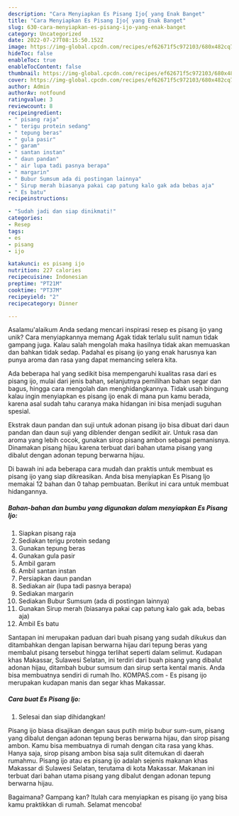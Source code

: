 ```yaml
---
description: "Cara Menyiapkan Es Pisang Ijo{ yang Enak Banget"
title: "Cara Menyiapkan Es Pisang Ijo{ yang Enak Banget"
slug: 630-cara-menyiapkan-es-pisang-ijo-yang-enak-banget
category: Uncategorized
date: 2022-07-27T08:15:50.152Z
image: https://img-global.cpcdn.com/recipes/ef62671f5c972103/680x482cq70/es-pisang-ijo-foto-resep-utama.jpg
hideToc: false
enableToc: true
enableTocContent: false
thumbnail: https://img-global.cpcdn.com/recipes/ef62671f5c972103/680x482cq70/es-pisang-ijo-foto-resep-utama.jpg
cover: https://img-global.cpcdn.com/recipes/ef62671f5c972103/680x482cq70/es-pisang-ijo-foto-resep-utama.jpg
author: Admin
authorAv: notfound
ratingvalue: 3
reviewcount: 8
recipeingredient:
- " pisang raja"
- " terigu protein sedang"
- " tepung beras"
- " gula pasir"
- " garam"
- " santan instan"
- " daun pandan"
- " air lupa tadi pasnya berapa"
- " margarin"
- " Bubur Sumsum ada di postingan lainnya"
- " Sirup merah biasanya pakai cap patung kalo gak ada bebas aja"
- " Es batu"
recipeinstructions:

- "Sudah jadi dan siap dinikmati!"
categories:
- Resep
tags:
- es
- pisang
- ijo

katakunci: es pisang ijo 
nutrition: 227 calories
recipecuisine: Indonesian
preptime: "PT21M"
cooktime: "PT37M"
recipeyield: "2"
recipecategory: Dinner

---
```



Asalamu'alaikum Anda sedang mencari inspirasi resep es pisang ijo yang unik? Cara menyiapkannya memang Agak tidak terlalu sulit namun tidak gampang juga. Kalau salah mengolah maka hasilnya tidak akan memuaskan dan bahkan tidak sedap. Padahal es pisang ijo yang enak harusnya kan punya aroma dan rasa yang dapat memancing selera kita.


Ada beberapa hal yang sedikit bisa mempengaruhi kualitas rasa dari es pisang ijo, mulai dari jenis bahan, selanjutnya pemilihan bahan segar dan bagus, hingga cara mengolah dan menghidangkannya. Tidak usah bingung kalau ingin menyiapkan es pisang ijo enak di mana pun kamu berada, karena asal sudah tahu caranya maka hidangan ini bisa menjadi suguhan spesial.

Ekstrak daun pandan dan suji untuk adonan pisang ijo bisa dibuat dari daun pandan dan daun suji yang diblender dengan sedikit air. Untuk rasa dan aroma yang lebih cocok, gunakan sirop pisang ambon sebagai pemanisnya. Dinamakan pisang hijau karena terbuat dari bahan utama pisang yang dibalut dengan adonan tepung berwarna hijau.


Di bawah ini ada beberapa cara mudah dan praktis untuk membuat es pisang ijo yang siap dikreasikan. Anda bisa menyiapkan Es Pisang Ijo memakai 12 bahan dan 0 tahap pembuatan. Berikut ini cara untuk membuat hidangannya.

<!--inarticleads1-->

##### Bahan-bahan dan bumbu yang digunakan dalam menyiapkan Es Pisang Ijo:

1. Siapkan  pisang raja
1. Sediakan  terigu protein sedang
1. Gunakan  tepung beras
1. Gunakan  gula pasir
1. Ambil  garam
1. Ambil  santan instan
1. Persiapkan  daun pandan
1. Sediakan  air (lupa tadi pasnya berapa)
1. Sediakan  margarin
1. Sediakan  Bubur Sumsum (ada di postingan lainnya)
1. Gunakan  Sirup merah (biasanya pakai cap patung kalo gak ada, bebas aja)
1. Ambil  Es batu


Santapan ini merupakan paduan dari buah pisang yang sudah dikukus dan ditambahkan dengan lapisan berwarna hijau dari tepung beras yang membalut pisang tersebut hingga terlihat seperti dalam selimut. Kudapan khas Makassar, Sulawesi Selatan, ini terdiri dari buah pisang yang dibalut adonan hijau, ditambah bubur sumsum dan sirup serta kental manis. Anda bisa membuatnya sendiri di rumah lho. KOMPAS.com - Es pisang ijo merupakan kudapan manis dan segar khas Makassar. 

<!--inarticleads2-->

##### Cara buat Es Pisang Ijo:


1. Selesai dan siap dihidangkan!

Pisang ijo biasa disajikan dengan saus putih mirip bubur sum-sum, pisang yang dibalut dengan adonan tepung beras berwarna hijau, dan sirop pisang ambon. Kamu bisa membuatnya di rumah dengan cita rasa yang khas. Hanya saja, sirop pisang ambon bisa saja sulit ditemukan di daerah rumahmu. Pisang ijo atau es pisang ijo adalah sejenis makanan khas Makassar di Sulawesi Selatan, terutama di kota Makassar. Makanan ini terbuat dari bahan utama pisang yang dibalut dengan adonan tepung berwarna hijau. 

Bagaimana? Gampang kan? Itulah cara menyiapkan es pisang ijo yang bisa kamu praktikkan di rumah. Selamat mencoba!
